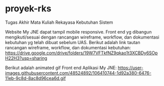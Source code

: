 # proyek-rks
Tugas Akhir Mata Kuliah Rekayasa Kebutuhan Sistem

Website My JNE dapat tampil mobile responsive. Front end yg dibangun mengikuti/sesuai dengan rancangan wireframe, workflow, dan dokumentasi kebutuhan yg telah dibuat sebelum UAS. Berikut adalah link tautan rancangan wireframe, workflow, dan dokumentasi kebutuhan: https://drive.google.com/drive/folders/19W7VFTkfNZ9qkao1t3XCBDy6SOpH22H3?usp=sharing

Berikut adalah animated gif Front end Aplikasi My JNE:
https://user-images.githubusercontent.com/48524892/106410744-1d92a380-6476-11eb-9c8d-8ac8d96cea6d.gif
